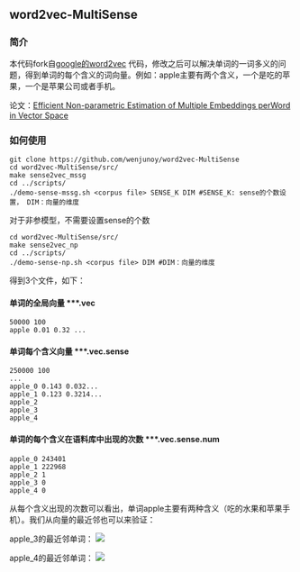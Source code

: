 
## word2vec-MultiSense

### 简介

本代码fork自[google的word2vec](https://code.google.com/p/word2vec/) 代码，修改之后可以解决单词的一词多义的问题，得到单词的每个含义的词向量。例如：apple主要有两个含义，一个是吃的苹果，一个是苹果公司或者手机。

论文：[Efficient Non-parametric Estimation of Multiple Embeddings perWord in Vector Space](http://ciir-publications.cs.umass.edu/getpdf.php?id=1172)

### 如何使用


```
git clone https://github.com/wenjunoy/word2vec-MultiSense
cd word2vec-MultiSense/src/
make sense2vec_mssg
cd ../scripts/
./demo-sense-mssg.sh <corpus file> SENSE_K DIM #SENSE_K: sense的个数设置， DIM：向量的维度
```

对于非参模型，不需要设置sense的个数
```
cd word2vec-MultiSense/src/
make sense2vec_np
cd ../scripts/
./demo-sense-np.sh <corpus file> DIM #DIM：向量的维度
```

得到3个文件，如下：

#### 单词的全局向量 ***.vec
```
50000 100
apple 0.01 0.32 ...
```
#### 单词每个含义向量 ***.vec.sense
```
250000 100
...
apple_0 0.143 0.032...
apple_1 0.123 0.3214...
apple_2
apple_3
apple_4
```
#### 单词的每个含义在语料库中出现的次数 ***.vec.sense.num
```
apple_0 243401
apple_1 222968
apple_2 1
apple_3 0
apple_4 0
```
从每个含义出现的次数可以看出，单词apple主要有两种含义（吃的水果和苹果手机）。我们从向量的最近邻也可以来验证：

apple_3的最近邻单词：
![](http://7xlx99.com1.z0.glb.clouddn.com/git/20171024221246.png)

apple_4的最近邻单词：
![](http://7xlx99.com1.z0.glb.clouddn.com/git/20171024221313.png)
